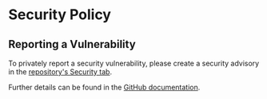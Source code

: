 # Security Policy

## Reporting a Vulnerability

To privately report a security vulnerability, please create a security advisory in the [repository's Security tab](https://github.com/martincostello/dotfiles/security/advisories).

Further details can be found in the [GitHub documentation](https://docs.github.com/code-security/security-advisories/guidance-on-reporting-and-writing/privately-reporting-a-security-vulnerability).
